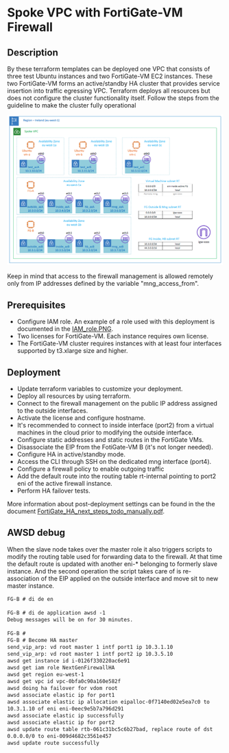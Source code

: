 # Spoke VPC with FortiGate-VM Firewall

## Description
By these terraform templates can be deployed one VPC that consists of three test Ubuntu instances and two FortiGate-VM EC2 instances. These two FortiGate-VM forms an active/standby HA cluster that provides service insertion into traffic egressing VPC.
Terraform deploys all resources but does not configure the cluster functionality itself. Follow the steps from the guideline to make the cluster fully operational

![](documents/diagram.PNG)

Keep in mind that access to the firewall management is allowed remotely only from IP addresses defined by the variable "mng_access_from".

## Prerequisites
- Configure IAM role. An example of a role used with this deployment is documented in the [IAM_role.PNG](documents/IAM_role.PNG).
- Two licenses for FortiGate-VM. Each instance requires own license.
- The FortiGate-VM cluster requires instances with at least four interfaces supported by t3.xlarge size and higher.

## Deployment

- Update terraform variables to customize your deployment.
- Deploy all resources by using terraform.
- Connect to the firewall management on the public IP address assigned to the outside interfaces.
- Activate the license and configure hostname.
- It's recommended to connect to inside interface (port2) from a virtual machines in the cloud prior to modifying the outside interface.
- Configure static addresses and static routes in the FortiGate VMs.
- Disassociate the EIP from the FotiGate-VM B (it's not longer needed).
- Configure HA in active/standby mode.
- Access the CLI through SSH on the dedicated mng interface (port4).
- Configure a firewall policy to enable outgoing traffic
- Add the default route into the routing table rt-internal pointing to port2 eni of the active firewall instance.
- Perform HA failover tests.

More information about post-deployment settings can be found in the the document [FortiGate_HA_next_steps_todo_manually.pdf](documents/FortiGate_HA_next_steps_todo_manually.pdf).

## AWSD debug

When the slave node takes over the master role it also triggers scripts to modify the routing table used for forwarding data to the firewall. At that time the default route is updated with another eni-* belonging to formerly slave instance.
And the second operation the script takes care of is re-association of the EIP applied on the outside interface and move sit to new master instance.

```shell
FG-B # di de en

FG-B # di de application awsd -1
Debug messages will be on for 30 minutes.

FG-B #
FG-B # Become HA master
send_vip_arp: vd root master 1 intf port1 ip 10.3.1.10
send_vip_arp: vd root master 1 intf port2 ip 10.3.5.10
awsd get instance id i-0126f330220ac6e91
awsd get iam role NextGenFirewallHA
awsd get region eu-west-1
awsd get vpc id vpc-0bfa0c90a160e582f
awsd doing ha failover for vdom root
awsd associate elastic ip for port1
awsd associate elastic ip allocation eipalloc-0f7140ed02e5ea7c0 to 10.3.1.10 of eni eni-0eec9e5b7a796d291
awsd associate elastic ip successfully
awsd associate elastic ip for port2
awsd update route table rtb-061c31bc5c6b27bad, replace route of dst 0.0.0.0/0 to eni-009d4682c3561e457
awsd update route successfully

```



